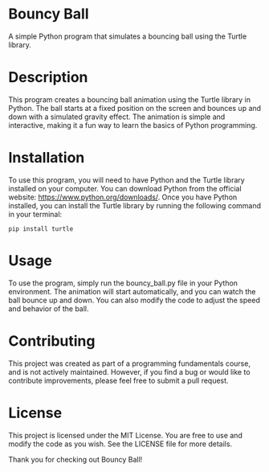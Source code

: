 # Bouncy Ball
A simple Python program that simulates a bouncing ball using the Turtle library.

# Description
This program creates a bouncing ball animation using the Turtle library in Python. The ball starts at a fixed position on the screen and bounces up and down with a simulated gravity effect. The animation is simple and interactive, making it a fun way to learn the basics of Python programming.

# Installation
To use this program, you will need to have Python and the Turtle library installed on your computer. You can download Python from the official website: https://www.python.org/downloads/. Once you have Python installed, you can install the Turtle library by running the following command in your terminal:

`pip install turtle`

# Usage
To use the program, simply run the bouncy_ball.py file in your Python environment. The animation will start automatically, and you can watch the ball bounce up and down. You can also modify the code to adjust the speed and behavior of the ball.

# Contributing
This project was created as part of a programming fundamentals course, and is not actively maintained. However, if you find a bug or would like to contribute improvements, please feel free to submit a pull request.

# License
This project is licensed under the MIT License. You are free to use and modify the code as you wish. See the LICENSE file for more details.

Thank you for checking out Bouncy Ball!

